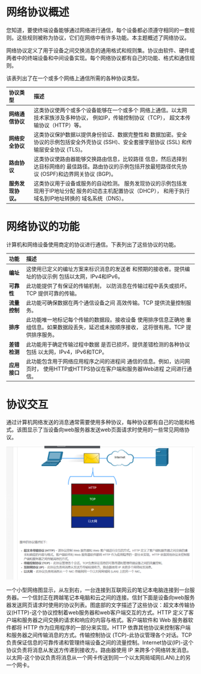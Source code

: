 # 网络协议概述

您知道，要使终端设备能够通过网络进行通信，每个设备都必须遵守相同的一套规则。这些规则被称为协议，它们在网络中有许多功能。本主题概述了网络协议。

网络协议定义了用于设备之间交换消息的通用格式和规则集。协议由软件、硬件或两者中的终端设备和中间设备实现。每个网络协议都有自己的功能、格式和通信规则。

该表列出了在一个或多个网络上通信所需的各种协议类型。

| **协议类型**       | **描述**                                                     |
| :----------------- | :----------------------------------------------------------- |
| **网络通信协议**   | 这类协议使两个或多个设备能够在一个或多个 网络上通信。以太网技术家族涉及多种协议， 例如IP，传输控制协议（TCP）， 超文本传输协议（HTTP）等。 |
| **网络安全协议**   | 这类协议保护数据以提供身份验证、数据完整性和 数据加密。安全协议的示例包括安全外壳协议 (SSH)、安全套接字层协议 (SSL) 和传输层安全协议 (TLS)。 |
| **路由协议**       | 这类协议使路由器能够交换路由信息，比较路径 信息，然后选择到达目标网络的 最佳路径。路由协议的示例包括开放最短路径优先协议 (OSPF)和边界网关协议 (BGP)。 |
| **服务发现协议。** | 这类协议用于设备或服务的自动检测。 服务发现协议的示例包括发现用于IP地址分配 服务的动态主机配置协议（DHCP）， 和用于执行域名到IP地址转换的 域名系统（DNS）。 |

# 网络协议的功能

计算机和网络设备使用商定的协议进行通信。下表列出了这些协议的功能。

| **功能**     | **描述**                                                     |
| :----------- | :----------------------------------------------------------- |
| **编址**     | 这使用已定义的编址方案来标识消息的发送者 和预期的接收者。提供编址的协议示例 包括以太网，IPv4和IPv6。 |
| **可靠性**   | 此功能提供了有保证的传输机制， 以防消息在传输过程中丢失或损坏。TCP 提供可靠的传输。 |
| **流量控制** | 此功能可确保数据在两个通信设备之间 高效传输。TCP 提供流量控制服务。 |
| **排序**     | 此功能唯一地标记每个传输的数据段。接收设备 使用排序信息正确地 重组信息。如果数据段丢失，延迟或未按顺序接收， 这将很有用。TCP 提供排序服务。 |
| **差错检测** | 此功能用于确定传输过程中数据 是否已损坏。提供差错检测的各种协议包括 以太网，IPv4，IPv6和TCP。 |
| **应用接口** | 此功能包含用于网络应用程序之间的进程间 通信的信息。例如，访问网页时， 使用HTTP或HTTPS协议在客户端和服务器Web进程 之间进行通信。 |

# 协议交互

通过计算机网络发送的消息通常需要使用多种协议，每种协议都有自己的功能和格式。该图显示了当设备向web服务器发送web页面请求时使用的一些常见网络协议。

![](pic/1.png)

一个小型网络图显示，从左到右，一台连接到互联网云的笔记本电脑连接到一台服务器。一个信封正在跨越笔记本电脑和云之间的连接。信封下面是设备向web服务器发送网页请求时使用的协议列表。图底部的文字描述了这些协议：超文本传输协议(HTTP)-这个协议控制着web服务器和web客户端交互的方式。HTTP 定义了客户端和服务器之间交换的请求和响应的内容与格式。客户端软件和 Web 服务器软件都将 HTTP 作为应用程序的一部分来实现。HTTP 依靠其他协议来控制客户端和服务器之间传输消息的方式。传输控制协议 (TCP)-此协议管理各个对话。TCP负责保证信息的可靠传递和管理终端设备之间的流量控制。Internet协议(IP)-这个协议负责将消息从发送方传递到接收方。路由器使用 IP 来跨多个网络转发消息。以太网-这个协议负责将消息从一个网卡传送到同一个以太网局域网(LAN)上的另一个网卡。